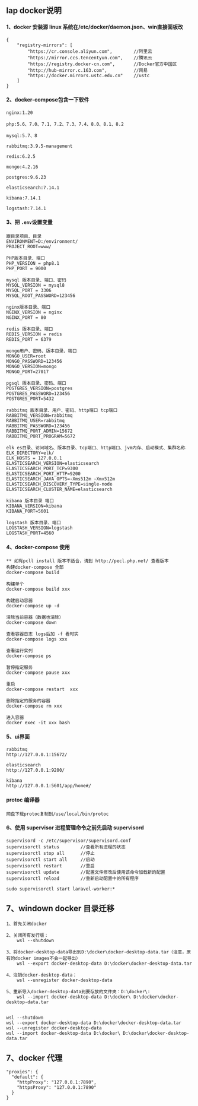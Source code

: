 ## lap docker说明
#### 1、docker 安装源 linux 系统在/etc/docker/daemon.json、win直接面板改

    {
        "registry-mirrors": [
            "https://cr.console.aliyun.com",        //阿里云
            "https://mirror.ccs.tencentyun.com",    //腾讯云
            "https://registry.docker-cn.com",       //Docker官方中国区
            "http://hub-mirror.c.163.com",          //网易
            "https://docker.mirrors.ustc.edu.cn"    //ustc
        ]
    }

#### 2、docker-compose包含一下软件    

    nginx:1.20

    php:5.6、7.0、7.1、7.2、7.3、7.4、8.0、8.1、8.2

    mysql:5.7、8

    rabbitmq:3.9.5-management

    redis:6.2.5

    mongo:4.2.16

    postgres:9.6.23

    elasticsearch:7.14.1

    kibana:7.14.1

    logstash:7.14.1
#### 3、把 `.env`设置变量
    
    跟目录项目、目录
    ENVIRONMENT=D:/environment/
    PROJECT_ROOT=www/

    PHP版本目录、端口
    PHP_VERSION = php8.1
    PHP_PORT = 9000

    mysql 版本目录、端口、密码
    MYSQL_VERSION = mysql8
    MYSQL_PORT = 3306
    MYSQL_ROOT_PASSWORD=123456
    
    nginx版本目录、端口
    NGINX_VERSION = nginx
    NGINX_PORT = 80

    redis 版本目录、端口
    REDIS_VERSION = redis
    REDIS_PORT = 6379

    mongo用户、密码、版本目录、端口
    MONGO_USER=root
    MONGO_PASSWORD=123456
    MONGO_VERSION=mongo
    MONGO_PORT=27017
    
    pgsql 版本目录、密码、端口
    POSTGRES_VERSION=postgres
    POSTGRES_PASSWORD=123456
    POSTGRES_PORT=5432
    
    rabbitmq 版本目录、用户、密码、http端口 tcp端口
    RABBITMQ_VERSION=rabbitmq
    RABBITMQ_USER=rabbitmq
    RABBITMQ_PASSWORD=123456
    RABBITMQ_PORT_ADMIN=15672
    RABBITMQ_PORT_PROGRAM=5672

    elk es目录、访问域名、版本目录、tcp端口、http端口、jvm内存、启动模式、集群名称
    ELK_DIRECTORY=elk/
    ELK_HOSTS = 127.0.0.1
    ELASTICSEARCH_VERSION=elasticsearch
    ELASTICSEARCH_PORT_TCP=9300
    ELASTICSEARCH_PORT_HTTP=9200
    ELASTICSEARCH_JAVA_OPTS=-Xms512m -Xmx512m
    ELASTICSEARCH_DISCOVERY_TYPE=single-node
    ELASTICSEARCH_CLUSTER_NAME=elasticsearch
    
    kibana 版本目录 端口
    KIBANA_VERSION=kibana
    KIBANA_PORT=5601
    
    logstash 版本目录、端口
    LOGSTASH_VERSION=logstash
    LOGSTASH_PORT=4560

#### 4、docker-compose 使用
    ** 如有pcll install 版本不适合，请到 http://pecl.php.net/ 查看版本
    构建docker-compose 全部
    docker-compose build

    构建单个
    docker-compose build xxx

    构建启动容器
    docker-compose up -d

    清除当前容器（数据也清除）
    docker-compose down

    查看容器日志 logs后加 -f 看时实
    docker-compose logs xxx

    查看运行实列
    docker-compose ps

    暂停指定服务
    docker-compose pause xxx

    重启
    docker-compose restart  xxx

    删除指定的服务的容器
    docker-compose rm xxx

    进入容器
    docker exec -it xxx bash

#### 5、ui界面

    rabbitmq
    http://127.0.0.1:15672/

    elasticsearch
    http://127.0.0.1:9200/

    kibana
    http://127.0.0.1:5601/app/home#/

#### protoc 编译器
    网盘下载protoc复制到/use/local/bin/protoc

#### 6、使用 supervisor 进程管理命令之前先启动 supervisord

    supervisord -c /etc/supervisor/supervisord.conf
    supervisorctl status        //查看所有进程的状态
    supervisorctl stop all      //停止
    supervisorctl start all     //启动
    supervisorctl restart       //重启
    supervisorctl update        //配置文件修改后使用该命令加载新的配置
    supervisorctl reload        //重新启动配置中的所有程序

    sudo supervisorctl start laravel-worker:*

## 7、windown docker 目录迁移

    1、首先关闭docker

    2、关闭所有发行版：
        wsl --shutdown

    3、将docker-desktop-data导出到D:\docker\docker-desktop-data.tar（注意，原有的docker images不会一起导出）
        wsl --export docker-desktop-data D:\docker\docker-desktop-data.tar

    4、注销docker-desktop-data：
        wsl --unregister docker-desktop-data

    5、重新导入docker-desktop-data到要存放的文件夹：D:\docker\:
        wsl --import docker-desktop-data D:\docker\ D:\docker\docker-desktop-data.tar


    wsl --shutdown
    wsl --export docker-desktop-data D:\docker\docker-desktop-data.tar
    wsl --unregister docker-desktop-data
    wsl --import docker-desktop-data D:\docker\ D:\docker\docker-desktop-data.tar

## 7、docker 代理
    "proxies": {
      "default": {
        "httpProxy": "127.0.0.1:7890",
        "httpsProxy": "127.0.0.1:7890"
      }
    }
